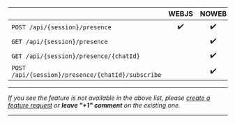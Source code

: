 |                                                   | WEBJS | NOWEB | GOWS |
|---------------------------------------------------|:-----:|:-----:|:-----|
| `POST /api/{session}/presence`                    |  ✔️   |  ✔️   |      |
| `GET /api/{session}/presence`                     |       |  ✔️   |      |
| `GET /api/{session}/presence/{chatId}`            |       |  ✔️   |      |
| `POST /api/{session}/presence/{chatId}/subscribe` |       |  ✔️   |      |

****

_If you see the feature is not available in the above list, please [create a feature request](https://github.com/devlikeapro/waha/issues/new/choose) or **leave "+1" comment** on the existing one._
****
